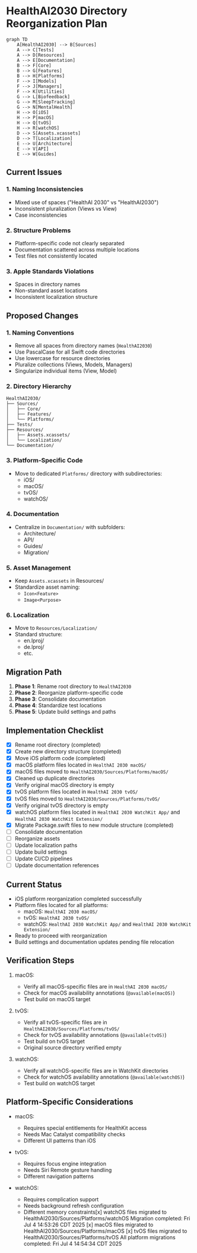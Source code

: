 # HealthAI2030 Directory Reorganization Plan

```mermaid
graph TD
    A[HealthAI2030] --> B[Sources]
    A --> C[Tests]
    A --> D[Resources]
    A --> E[Documentation]
    B --> F[Core]
    B --> G[Features]
    B --> H[Platforms]
    F --> I[Models]
    F --> J[Managers]
    F --> K[Utilities]
    G --> L[Biofeedback]
    G --> M[SleepTracking]
    G --> N[MentalHealth]
    H --> O[iOS]
    H --> P[macOS]
    H --> Q[tvOS]
    H --> R[watchOS]
    D --> S[Assets.xcassets]
    D --> T[Localization]
    E --> U[Architecture]
    E --> V[API]
    E --> W[Guides]
```

## Current Issues

### 1. Naming Inconsistencies
- Mixed use of spaces ("HealthAI 2030" vs "HealthAI2030")
- Inconsistent pluralization (Views vs View)
- Case inconsistencies

### 2. Structure Problems
- Platform-specific code not clearly separated
- Documentation scattered across multiple locations
- Test files not consistently located

### 3. Apple Standards Violations
- Spaces in directory names
- Non-standard asset locations
- Inconsistent localization structure

## Proposed Changes

### 1. Naming Conventions
- Remove all spaces from directory names (`HealthAI2030`)
- Use PascalCase for all Swift code directories
- Use lowercase for resource directories
- Pluralize collections (Views, Models, Managers)
- Singularize individual items (View, Model)

### 2. Directory Hierarchy
```
HealthAI2030/
├── Sources/
│   ├── Core/
│   ├── Features/
│   └── Platforms/
├── Tests/
├── Resources/
│   ├── Assets.xcassets/
│   └── Localization/
└── Documentation/
```

### 3. Platform-Specific Code
- Move to dedicated `Platforms/` directory with subdirectories:
  - iOS/
  - macOS/
  - tvOS/
  - watchOS/

### 4. Documentation
- Centralize in `Documentation/` with subfolders:
  - Architecture/
  - API/
  - Guides/
  - Migration/

### 5. Asset Management
- Keep `Assets.xcassets` in Resources/
- Standardize asset naming:
  - `Icon<Feature>`
  - `Image<Purpose>`

### 6. Localization
- Move to `Resources/Localization/`
- Standard structure:
  - en.lproj/
  - de.lproj/
  - etc.

## Migration Path

1. **Phase 1**: Rename root directory to `HealthAI2030`
2. **Phase 2**: Reorganize platform-specific code
3. **Phase 3**: Consolidate documentation
4. **Phase 4**: Standardize test locations
5. **Phase 5**: Update build settings and paths

## Implementation Checklist

- [x] Rename root directory (completed)
- [x] Create new directory structure (completed)
- [x] Move iOS platform code (completed)
- [x] macOS platform files located in `HealthAI 2030 macOS/`
- [x] macOS files moved to `HealthAI2030/Sources/Platforms/macOS/`
- [x] Cleaned up duplicate directories
- [x] Verify original macOS directory is empty
- [x] tvOS platform files located in `HealthAI 2030 tvOS/`
- [x] tvOS files moved to `HealthAI2030/Sources/Platforms/tvOS/`
- [x] Verify original tvOS directory is empty
- [x] watchOS platform files located in `HealthAI 2030 WatchKit App/` and `HealthAI 2030 WatchKit Extension/`
- [x] Migrate Package.swift files to new module structure (completed)
- [ ] Consolidate documentation
- [ ] Reorganize assets
- [ ] Update localization paths
- [ ] Update build settings
- [ ] Update CI/CD pipelines
- [ ] Update documentation references

## Current Status
- iOS platform reorganization completed successfully
- Platform files located for all platforms:
  - macOS: `HealthAI 2030 macOS/`
  - tvOS: `HealthAI 2030 tvOS/`
  - watchOS: `HealthAI 2030 WatchKit App/` and `HealthAI 2030 WatchKit Extension/`
- Ready to proceed with reorganization
- Build settings and documentation updates pending file relocation

## Verification Steps
1. macOS:
   - Verify all macOS-specific files are in `HealthAI 2030 macOS/`
   - Check for macOS availability annotations (`@available(macOS)`)
   - Test build on macOS target

2. tvOS:
    - Verify all tvOS-specific files are in `HealthAI2030/Sources/Platforms/tvOS/`
    - Check for tvOS availability annotations (`@available(tvOS)`)
    - Test build on tvOS target
    - Original source directory verified empty

3. watchOS:
   - Verify all watchOS-specific files are in WatchKit directories
   - Check for watchOS availability annotations (`@available(watchOS)`)
   - Test build on watchOS target

## Platform-Specific Considerations
- macOS:
  - Requires special entitlements for HealthKit access
  - Needs Mac Catalyst compatibility checks
  - Different UI patterns than iOS

- tvOS:
  - Requires focus engine integration
  - Needs Siri Remote gesture handling
  - Different navigation patterns

- watchOS:
  - Requires complication support
  - Needs background refresh configuration
  - Different memory constraints[x] watchOS files migrated to HealthAI2030/Sources/Platforms/watchOS
Migration completed: Fri Jul  4 14:53:26 CDT 2025
[x] macOS files migrated to HealthAI2030/Sources/Platforms/macOS
[x] tvOS files migrated to HealthAI2030/Sources/Platforms/tvOS
All platform migrations completed: Fri Jul  4 14:54:34 CDT 2025
